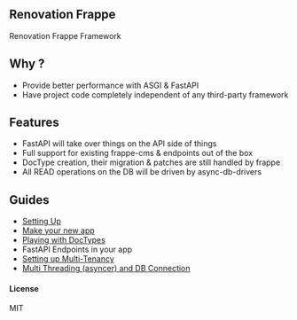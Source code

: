 ## Renovation Frappe

Renovation Frappe Framework

## Why ?
- Provide better performance with ASGI & FastAPI
- Have project code completely independent of any third-party framework

## Features
- FastAPI will take over things on the API side of things
- Full support for existing frappe-cms & endpoints out of the box
- DocType creation, their migration & patches are still handled by frappe
- All READ operations on the DB will be driven by async-db-drivers

## Guides
- [Setting Up](./docs/setting-up.md)
- [Make your new app](./docs/new-app.md)
- [Playing with DocTypes](./docs/doctypes.md)
- FastAPI Endpoints in your app
- [Setting up Multi-Tenancy](./docs/multi-tenancy.md)
- [Multi Threading (asyncer) and DB Connection](./docs/db-multithreaded.md)

#### License

MIT